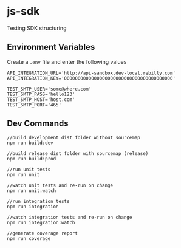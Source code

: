 # js-sdk
Testing SDK structuring

## Environment Variables
Create a `.env` file and enter the following values
```
API_INTEGRATION_URL='http://api-sandbox.dev-local.rebilly.com'
API_INTEGRATION_KEY='0000000000000000000000000000000000000000'

TEST_SMTP_USER='some@where.com'
TEST_SMTP_PASS='hello123'
TEST_SMTP_HOST='host.com'
TEST_SMTP_PORT='465'
```

## Dev Commands
```
//build development dist folder without sourcemap
npm run build:dev

//build release dist folder with sourcemap (release)
npm run build:prod

//run unit tests
npm run unit

//watch unit tests and re-run on change
npm run unit:watch

//run integration tests
npm run integration

//watch integration tests and re-run on change
npm run integration:watch

//generate coverage report
npm run coverage
```
